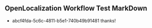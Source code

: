 ## OpenLocalization Workflow Test MarkDown
* abcf4fda-5c6c-4811-b5e1-740b49b91481 thanks!

<!--HONumber=Jul16_HO5-->


